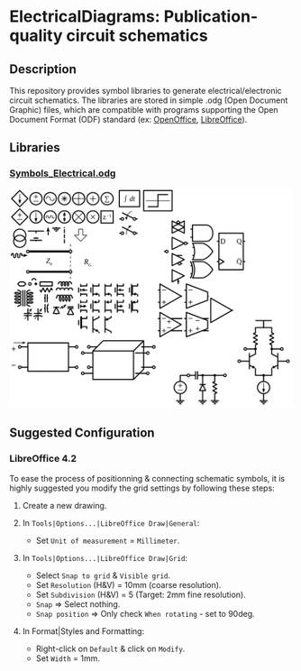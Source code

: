 <!-- Reference-style links to make tables & lists more readable -->
[OpenOffice]: https://www.openoffice.org/
[LibreOffice]: https://www.libreoffice.org/discover/libreoffice/


# ElectricalDiagrams: Publication-quality circuit schematics

## Description

This repository provides symbol libraries to generate electrical/electronic circuit schematics. The libraries are stored in simple .odg (Open Document Graphic) files, which are compatible with programs supporting the Open Document Format (ODF) standard (ex: [OpenOffice], [LibreOffice]).

## Libraries

### [Symbols\_Electrical.odg](Symbols_Electrical.odg)

<img src="img/Symbols_Electrical.png">

## Suggested Configuration

### LibreOffice 4.2

To ease the process of positionning & connecting schematic symbols, it is highly suggested you modify the grid settings by following these steps:

 1. Create a new drawing.
 1. In `Tools|Options...|LibreOffice Draw|General`:
    - Set `Unit of measurement` = `Millimeter`.

 1. In `Tools|Options...|LibreOffice Draw|Grid`:
    - Select `Snap to grid` & `Visible grid`.
    - Set `Resolution` (H&V) = 10mm (coarse resolution).
    - Set `Subdivision` (H&V) = 5 (Target: 2mm fine resolution).
    - `Snap` &rArr; Select nothing.
    - `Snap position` &rArr; Only check `When rotating` - set to 90deg.

 1. In Format|Styles and Formatting:
    - Right-click on `Default` & click on `Modify`.
    - Set `Width` = 1mm.
